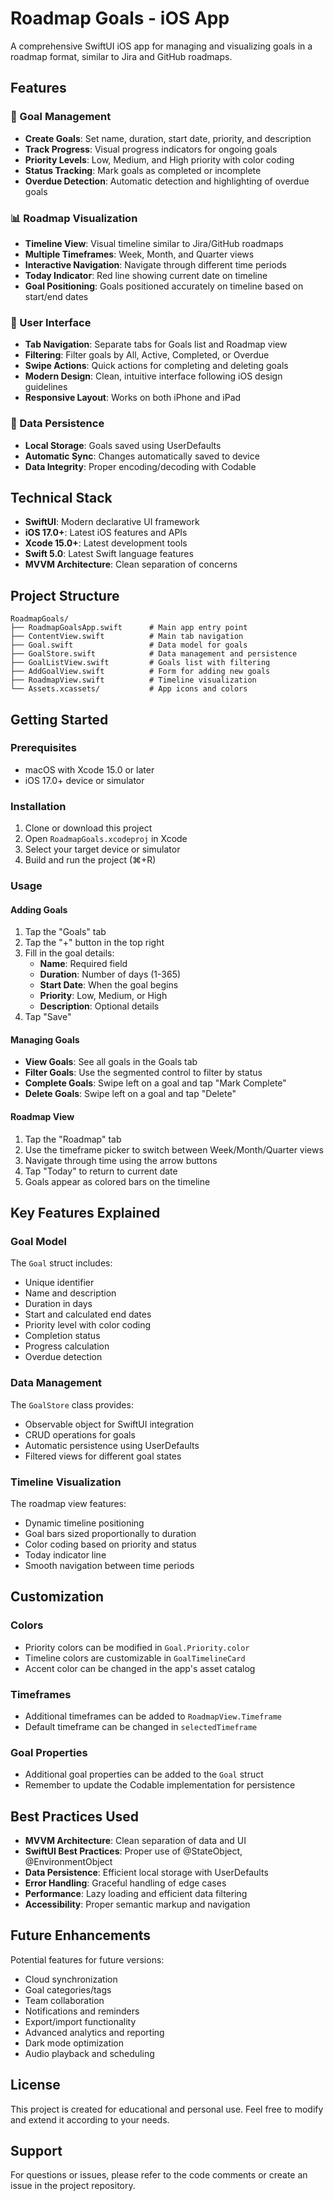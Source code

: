 # Roadmap Goals - iOS App

A comprehensive SwiftUI iOS app for managing and visualizing goals in a roadmap format, similar to Jira and GitHub roadmaps.

## Features

### 🎯 Goal Management
- **Create Goals**: Set name, duration, start date, priority, and description
- **Track Progress**: Visual progress indicators for ongoing goals
- **Priority Levels**: Low, Medium, and High priority with color coding
- **Status Tracking**: Mark goals as completed or incomplete
- **Overdue Detection**: Automatic detection and highlighting of overdue goals

### 📊 Roadmap Visualization
- **Timeline View**: Visual timeline similar to Jira/GitHub roadmaps
- **Multiple Timeframes**: Week, Month, and Quarter views
- **Interactive Navigation**: Navigate through different time periods
- **Today Indicator**: Red line showing current date on timeline
- **Goal Positioning**: Goals positioned accurately on timeline based on start/end dates

### 📱 User Interface
- **Tab Navigation**: Separate tabs for Goals list and Roadmap view
- **Filtering**: Filter goals by All, Active, Completed, or Overdue
- **Swipe Actions**: Quick actions for completing and deleting goals
- **Modern Design**: Clean, intuitive interface following iOS design guidelines
- **Responsive Layout**: Works on both iPhone and iPad

### 💾 Data Persistence
- **Local Storage**: Goals saved using UserDefaults
- **Automatic Sync**: Changes automatically saved to device
- **Data Integrity**: Proper encoding/decoding with Codable

## Technical Stack

- **SwiftUI**: Modern declarative UI framework
- **iOS 17.0+**: Latest iOS features and APIs
- **Xcode 15.0+**: Latest development tools
- **Swift 5.0**: Latest Swift language features
- **MVVM Architecture**: Clean separation of concerns

## Project Structure

```
RoadmapGoals/
├── RoadmapGoalsApp.swift      # Main app entry point
├── ContentView.swift          # Main tab navigation
├── Goal.swift                 # Data model for goals
├── GoalStore.swift            # Data management and persistence
├── GoalListView.swift         # Goals list with filtering
├── AddGoalView.swift          # Form for adding new goals
├── RoadmapView.swift          # Timeline visualization
└── Assets.xcassets/           # App icons and colors
```

## Getting Started

### Prerequisites
- macOS with Xcode 15.0 or later
- iOS 17.0+ device or simulator

### Installation
1. Clone or download this project
2. Open `RoadmapGoals.xcodeproj` in Xcode
3. Select your target device or simulator
4. Build and run the project (⌘+R)

### Usage

#### Adding Goals
1. Tap the "Goals" tab
2. Tap the "+" button in the top right
3. Fill in the goal details:
   - **Name**: Required field
   - **Duration**: Number of days (1-365)
   - **Start Date**: When the goal begins
   - **Priority**: Low, Medium, or High
   - **Description**: Optional details
4. Tap "Save"

#### Managing Goals
- **View Goals**: See all goals in the Goals tab
- **Filter Goals**: Use the segmented control to filter by status
- **Complete Goals**: Swipe left on a goal and tap "Mark Complete"
- **Delete Goals**: Swipe left on a goal and tap "Delete"

#### Roadmap View
1. Tap the "Roadmap" tab
2. Use the timeframe picker to switch between Week/Month/Quarter views
3. Navigate through time using the arrow buttons
4. Tap "Today" to return to current date
5. Goals appear as colored bars on the timeline

## Key Features Explained

### Goal Model
The `Goal` struct includes:
- Unique identifier
- Name and description
- Duration in days
- Start and calculated end dates
- Priority level with color coding
- Completion status
- Progress calculation
- Overdue detection

### Data Management
The `GoalStore` class provides:
- Observable object for SwiftUI integration
- CRUD operations for goals
- Automatic persistence using UserDefaults
- Filtered views for different goal states

### Timeline Visualization
The roadmap view features:
- Dynamic timeline positioning
- Goal bars sized proportionally to duration
- Color coding based on priority and status
- Today indicator line
- Smooth navigation between time periods

## Customization

### Colors
- Priority colors can be modified in `Goal.Priority.color`
- Timeline colors are customizable in `GoalTimelineCard`
- Accent color can be changed in the app's asset catalog

### Timeframes
- Additional timeframes can be added to `RoadmapView.Timeframe`
- Default timeframe can be changed in `selectedTimeframe`

### Goal Properties
- Additional goal properties can be added to the `Goal` struct
- Remember to update the Codable implementation for persistence

## Best Practices Used

- **MVVM Architecture**: Clean separation of data and UI
- **SwiftUI Best Practices**: Proper use of @StateObject, @EnvironmentObject
- **Data Persistence**: Efficient local storage with UserDefaults
- **Error Handling**: Graceful handling of edge cases
- **Performance**: Lazy loading and efficient data filtering
- **Accessibility**: Proper semantic markup and navigation

## Future Enhancements

Potential features for future versions:
- Cloud synchronization
- Goal categories/tags
- Team collaboration
- Notifications and reminders
- Export/import functionality
- Advanced analytics and reporting
- Dark mode optimization
- Audio playback and scheduling

## License

This project is created for educational and personal use. Feel free to modify and extend it according to your needs.

## Support

For questions or issues, please refer to the code comments or create an issue in the project repository.
